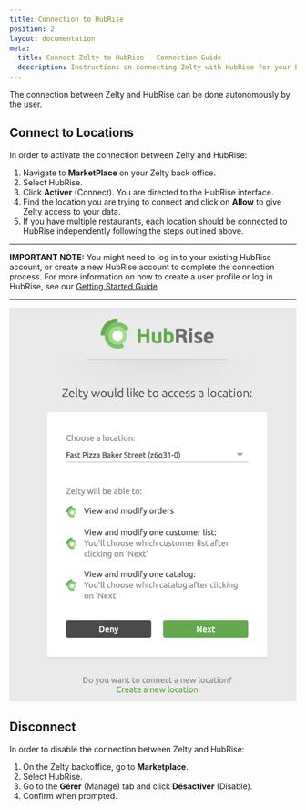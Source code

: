 ```yaml
---
title: Connection to HubRise
position: 2
layout: documentation
meta:
  title: Connect Zelty to HubRise - Connection Guide
  description: Instructions on connecting Zelty with HubRise for your EPOS to work with other apps as a cohesive whole. Connect apps and synchronise your data.
---
```


The connection between Zelty and HubRise can be done autonomously by the user.

## Connect to Locations

In order to activate the connection between Zelty and HubRise:

1. Navigate to **MarketPlace** on your Zelty back office.
1. Select HubRise.
1. Click **Activer** (Connect). You are directed to the HubRise interface.
1. Find the location you are trying to connect and click on **Allow** to give Zelty access to your data.
1. If you have multiple restaurants, each location should be connected to HubRise independently following the steps outlined above.

---

**IMPORTANT NOTE:** You might need to log in to your existing HubRise account, or create a new HubRise account to complete the connection process. For more information on how to create a user profile or log in HubRise, see our [Getting Started Guide](/docs/getting-started/).

---

![Connection to HubRise](../images/005-en-2x-zelty-connect-to-hubrise.png)

## Disconnect

In order to disable the connection between Zelty and HubRise:

1. On the Zelty backoffice, go to **Marketplace**.
1. Select HubRise.
1. Go to the **Gérer** (Manage) tab and click **Désactiver** (Disable).
1. Confirm when prompted.
